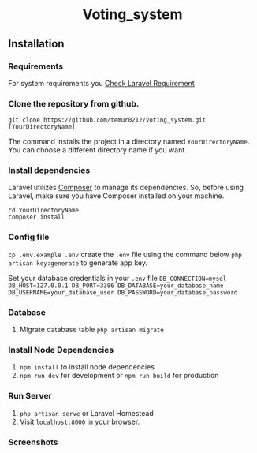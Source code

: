 <p align="center">
    <h1 align="center">Voting_system </h1>
</p>


## Installation

### Requirements

For system requirements you [Check Laravel Requirement](https://laravel.com/docs/10.x/deployment#server-requirements)

### Clone the repository from github.

    git clone https://github.com/temur0212/Voting_system.git [YourDirectoryName]

The command installs the project in a directory named `YourDirectoryName`. You can choose a different
directory name if you want.

### Install dependencies

Laravel utilizes [Composer](https://getcomposer.org/) to manage its dependencies. So, before using Laravel, make sure you have Composer installed on your machine.

    cd YourDirectoryName
    composer install

### Config file

 `cp .env.example .env`   create the `.env`  file using the command below
`php artisan key:generate`  to generate app key.

 Set your database credentials in your `.env` file
    `DB_CONNECTION=mysql
    DB_HOST=127.0.0.1
    DB_PORT=3306
    DB_DATABASE=your_database_name
    DB_USERNAME=your_database_user
    DB_PASSWORD=your_database_password`



### Database

1. Migrate database table `php artisan migrate`

### Install Node Dependencies

1. `npm install` to install node dependencies
1. `npm run dev` for development or `npm run build` for production



### Run Server

1. `php artisan serve` or Laravel Homestead
1. Visit `localhost:8000` in your browser.


### Screenshots

